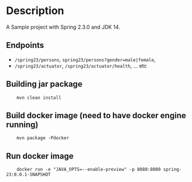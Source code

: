 # Description

A Sample project with Spring 2.3.0 and JDK 14.

## Endpoints
* `/spring23/persons`, `spring23/persons?gender=male|female`,
* `/spring23/actuator`, `/spring23/actuator/health`, ... etc

## Building jar package
````
    mvn clean install
````

## Build docker image (need to have docker engine running)
````
    mvn package -Pdocker
````

## Run docker image
````
    docker run -e "JAVA_OPTS=--enable-preview" -p 8080:8080 spring-23:0.0.1-SNAPSHOT
````
